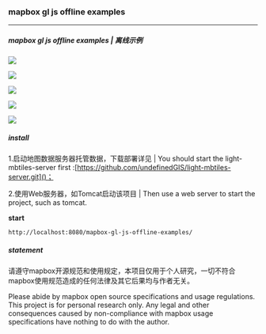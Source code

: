 ###                                                    mapbox gl js offline examples

------

#####   **mapbox gl js offline examples | 离线示例**

![](https://github.com/undefinedGIS/mapbox-gl-js-offline-examples/blob/master/data/images/readme/1.png)

![](https://github.com/undefinedGIS/mapbox-gl-js-offline-examples/blob/master/data/images/readme/2.png)

![](https://github.com/undefinedGIS/mapbox-gl-js-offline-examples/blob/master/data/images/readme/3.png)

![](https://github.com/undefinedGIS/mapbox-gl-js-offline-examples/blob/master/data/images/readme/4.png)

![](https://github.com/undefinedGIS/mapbox-gl-js-offline-examples/blob/master/data/images/readme/5.png)

##### **install**

1.启动地图数据服务器托管数据，下载部署详见 | You should start the light-mbtiles-server first :[https://github.com/undefinedGIS/light-mbtiles-server.git]()；

2.使用Web服务器，如Tomcat启动该项目 | Then use a web server to start the project, such as tomcat.

**start**

```
http://localhost:8080/mapbox-gl-js-offline-examples/
```

##### statement

请遵守mapbox开源规范和使用规定，本项目仅用于个人研究，一切不符合mapbox使用规范造成的任何法律及其它后果均与作者无关。

Please abide by mapbox open source specifications and usage regulations. This project is for personal research only. Any legal and other consequences caused by non-compliance with mapbox usage specifications have nothing to do with the author.
